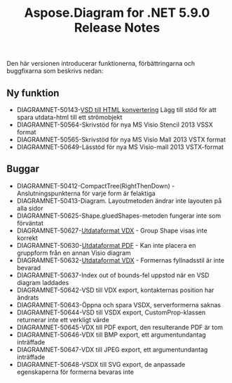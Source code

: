 ﻿---
title: Aspose.Diagram for .NET 5.9.0 Release Notes
type: docs
weight: 10
url: /sv/net/aspose-diagram-for-net-5-9-0-release-notes/
---
Den här versionen introducerar funktionerna, förbättringarna och buggfixarna som beskrivs nedan:
## **Ny funktion**
- DIAGRAMNET-50143-[VSD till HTML konvertering](https://docs.aspose.com/diagram/net/convert-visio-to-html/) Lägg till stöd för att spara utdata-html till ett strömobjekt
- DIAGRAMNET-50564-Skrivstöd för nya MS Visio Stencil 2013 VSSX format
- DIAGRAMNET-50565-Skrivstöd för nya MS Visio Mall 2013 VSTX format
- DIAGRAMNET-50649-Lässtöd för nya MS Visio-mall 2013 VSTX-format
## **Buggar**
- DIAGRAMNET-50412-CompactTree(RightThenDown) - Anslutningspunkterna för varje form är felaktiga
- DIAGRAMNET-50413-Diagram. Layoutmetoden ändrar inte layouten på alla sidor
- DIAGRAMNET-50625-Shape.gluedShapes-metoden fungerar inte som förväntat
- DIAGRAMNET-50627-[Utdataformat VDX](https://docs.aspose.com/diagram/net/convert-visio-to-other-files/) - Group Shape visas inte korrekt
- DIAGRAMNET-50630-[Utdataformat PDF](https://docs.aspose.com/diagram/net/convert-visio-to-pdf/) - Kan inte placera en gruppform från en annan Visio diagram
- DIAGRAMNET-50632-[Utdataformat VDX](https://docs.aspose.com/diagram/net/convert-visio-to-other-files/) - Formernas fyllnadsstil är inte bevarad
- DIAGRAMNET-50637-Index out of bounds-fel uppstod när en VSD diagram laddades
- DIAGRAMNET-50642-VSD till VDX export, kontakternas position har ändrats
- DIAGRAMNET-50643-Öppna och spara VSDX, serverformerna saknas
- DIAGRAMNET-50644-VSD till VSDX export, CustomProp-klassen returnerar inte ett verkligt värde
- DIAGRAMNET-50645-VDX till PDF export, den resulterande PDF är tom
- DIAGRAMNET-50646-VDX till BMP export, ett argumentundantag inträffade
- DIAGRAMNET-50647-VDX till JPEG export, ett argumentundantag inträffade
- DIAGRAMNET-50648-VSDX till SVG export, de anpassade egenskaperna för formerna bevaras inte
